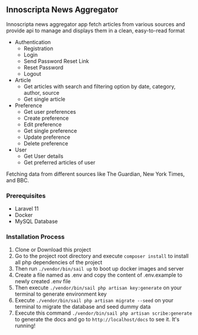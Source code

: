 ## Innoscripta News Aggregator

Innoscripta news aggregator app fetch articles from various sources and provide api to manage and displays them in a clean, easy-to-read format

- Authentication
    - Registration
    - Login
    - Send Password Reset Link
    - Reset Password
    - Logout
- Article
    - Get articles with search and filtering option by date, category, author, source
    - Get single article
- Preference
    - Get user preferences
    - Create preference
    - Edit preference
    - Get single preference
    - Update preference
    - Delete preference
- User
    - Get User details
    - Get preferred articles of user

Fetching data from different sources like The Guardian, New York Times, and BBC.

### Prerequisites
- Laravel 11
- Docker
- MySQL Database

### Installation Process
1. Clone or Download this project
2. Go to the project root directory and execute `composer install` to install all php dependencies of the project 
3. Then run  `./vendor/bin/sail up` to boot up docker images and server
4. Create a file named as .env and copy the content of .env.example to newly created .env file
5. Then execute `./vendor/bin/sail php artisan key:generate` on your terminal to generate environment key
6. Execute `./vendor/bin/sail php artisan migrate --seed` on your terminal to migrate the database and seed dummy data
7. Execute this command `./vendor/bin/sail php artisan scribe:generate` to generate the docs and go to `http://localhost/docs` to see it. It's running!
